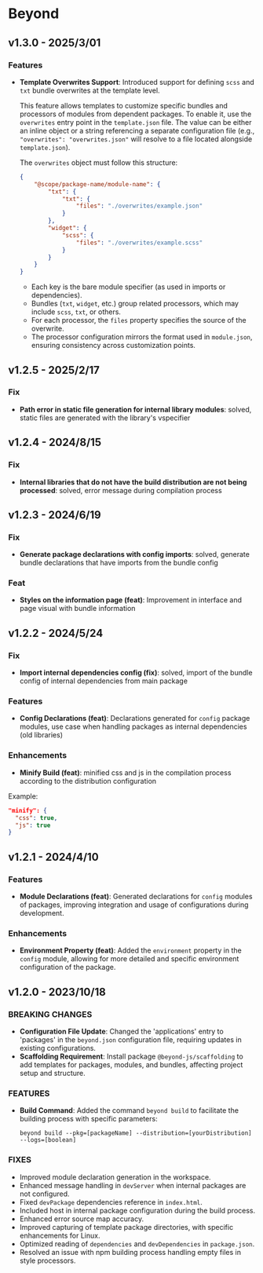 # Beyond

## v1.3.0 - 2025/3/01

### Features

-   **Template Overwrites Support**: Introduced support for defining `scss` and `txt` bundle overwrites at the template
    level.

    This feature allows templates to customize specific bundles and processors of modules from dependent packages. To
    enable it, use the `overwrites` entry point in the `template.json` file. The value can be either an inline object or
    a string referencing a separate configuration file (e.g., `"overwrites": "overwrites.json"` will resolve to a file
    located alongside `template.json`).

    The `overwrites` object must follow this structure:

    ```json
    {
    	"@scope/package-name/module-name": {
    		"txt": {
    			"txt": {
    				"files": "./overwrites/example.json"
    			}
    		},
    		"widget": {
    			"scss": {
    				"files": "./overwrites/example.scss"
    			}
    		}
    	}
    }
    ```

    -   Each key is the bare module specifier (as used in imports or dependencies).
    -   Bundles (`txt`, `widget`, etc.) group related processors, which may include `scss`, `txt`, or others.
    -   For each processor, the `files` property specifies the source of the overwrite.
    -   The processor configuration mirrors the format used in `module.json`, ensuring consistency across customization
        points.

## v1.2.5 - 2025/2/17

### Fix

-   **Path error in static file generation for internal library modules**: solved, static files are generated with the
    library's vspecifier

## v1.2.4 - 2024/8/15

### Fix

-   **Internal libraries that do not have the build distribution are not being processed**: solved, error message during
    compilation process

## v1.2.3 - 2024/6/19

### Fix

-   **Generate package declarations with config imports**: solved, generate bundle declarations that have imports from
    the bundle config

### Feat

-   **Styles on the information page (feat)**: Improvement in interface and page visual with bundle information

## v1.2.2 - 2024/5/24

### Fix

-   **Import internal dependencies config (fix)**: solved, import of the bundle config of internal dependencies from
    main package

### Features

-   **Config Declarations (feat)**: Declarations generated for `config` package modules, use case when handling packages
    as internal dependencies (old libraries)

### Enhancements

-   **Minify Build (feat)**: minified css and js in the compilation process according to the distribution configuration

Example:

```json
"minify": {
  "css": true,
  "js": true
}
```

## v1.2.1 - 2024/4/10

### Features

-   **Module Declarations (feat)**: Generated declarations for `config` modules of packages, improving integration and
    usage of configurations during development.

### Enhancements

-   **Environment Property (feat)**: Added the `environment` property in the `config` module, allowing for more detailed
    and specific environment configuration of the package.

## v1.2.0 - 2023/10/18

### BREAKING CHANGES

-   **Configuration File Update**: Changed the 'applications' entry to 'packages' in the `beyond.json` configuration
    file, requiring updates in existing configurations.
-   **Scaffolding Requirement**: Install package `@beyond-js/scaffolding` to add templates for packages, modules, and
    bundles, affecting project setup and structure.

### FEATURES

-   **Build Command**: Added the command `beyond build` to facilitate the building process with specific parameters:

    ```
    beyond build --pkg=[packageName] --distribution=[yourDistribution] --logs=[boolean]
    ```

### FIXES

-   Improved module declaration generation in the workspace.
-   Enhanced message handling in `devServer` when internal packages are not configured.
-   Fixed `devPackage` dependencies reference in `index.html`.
-   Included host in internal package configuration during the build process.
-   Enhanced error source map accuracy.
-   Improved capturing of template package directories, with specific enhancements for Linux.
-   Optimized reading of `dependencies` and `devDependencies` in `package.json`.
-   Resolved an issue with npm building process handling empty files in style processors.
